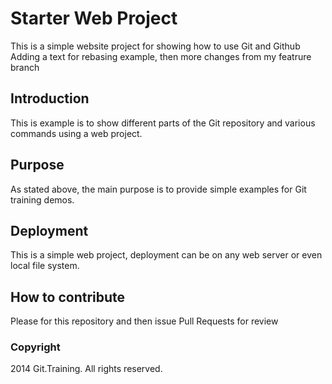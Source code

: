 # Starter Web Project

This is a simple website project for 
showing how to use Git and Github
Adding a text for rebasing example, 
then more changes from my featrure branch

## Introduction

This is example is to show different parts
of the Git repository and various commands
using a web project.

## Purpose

As stated above, the main purpose is to
provide simple examples for Git training
demos.

## Deployment

This is a simple web project, deployment
can be on any web server or even local
file system.

## How to contribute
Please for this repository and then issue 
Pull Requests for review

### Copyright

2014 Git.Training. All rights reserved.


